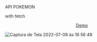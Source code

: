 API POKEMON

with fetch

<div align="center">
  <a href="https://api-pokemon-adrianalatorre.netlify.app/">Demo</a>
  </div>
  
 ![Captura de Tela 2022-07-08 às 16 56 49](https://user-images.githubusercontent.com/101880897/178062098-0b5b1ecd-815f-48f1-9dac-9b17e722c985.png)

